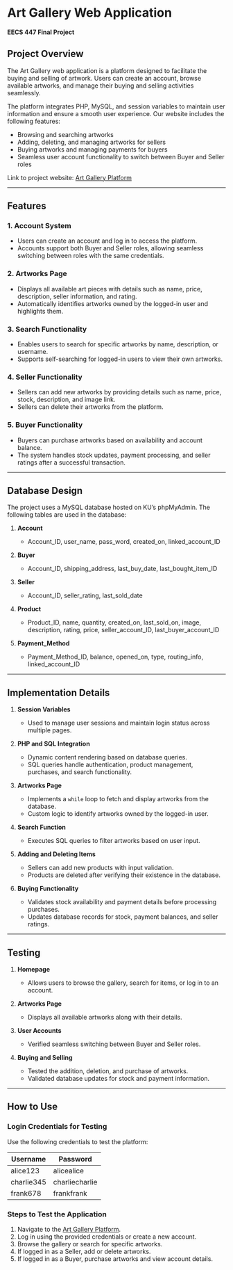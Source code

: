 # Art Gallery Web Application  

**EECS 447 Final Project**  

## Project Overview  
The Art Gallery web application is a platform designed to facilitate the buying and selling of artwork. Users can create an account, browse available artworks, and manage their buying and selling activities seamlessly.  

The platform integrates PHP, MySQL, and session variables to maintain user information and ensure a smooth user experience. Our website includes the following features:  
- Browsing and searching artworks  
- Adding, deleting, and managing artworks for sellers  
- Buying artworks and managing payments for buyers  
- Seamless user account functionality to switch between Buyer and Seller roles  

Link to project website: [Art Gallery Platform](https://people.eecs.ku.edu/~h232m035/homepage.php)  

---

## Features  

### 1. **Account System**  
- Users can create an account and log in to access the platform.  
- Accounts support both Buyer and Seller roles, allowing seamless switching between roles with the same credentials.  

### 2. **Artworks Page**  
- Displays all available art pieces with details such as name, price, description, seller information, and rating.  
- Automatically identifies artworks owned by the logged-in user and highlights them.  

### 3. **Search Functionality**  
- Enables users to search for specific artworks by name, description, or username.  
- Supports self-searching for logged-in users to view their own artworks.  

### 4. **Seller Functionality**  
- Sellers can add new artworks by providing details such as name, price, stock, description, and image link.  
- Sellers can delete their artworks from the platform.  

### 5. **Buyer Functionality**  
- Buyers can purchase artworks based on availability and account balance.  
- The system handles stock updates, payment processing, and seller ratings after a successful transaction.  

---

## Database Design  

The project uses a MySQL database hosted on KU’s phpMyAdmin. The following tables are used in the database:  

1. **Account**  
   - Account_ID, user_name, pass_word, created_on, linked_account_ID  

2. **Buyer**  
   - Account_ID, shipping_address, last_buy_date, last_bought_item_ID  

3. **Seller**  
   - Account_ID, seller_rating, last_sold_date  

4. **Product**  
   - Product_ID, name, quantity, created_on, last_sold_on, image, description, rating, price, seller_account_ID, last_buyer_account_ID  

5. **Payment_Method**  
   - Payment_Method_ID, balance, opened_on, type, routing_info, linked_account_ID  

---

## Implementation Details  

1. **Session Variables**  
   - Used to manage user sessions and maintain login status across multiple pages.  

2. **PHP and SQL Integration**  
   - Dynamic content rendering based on database queries.  
   - SQL queries handle authentication, product management, purchases, and search functionality.  

3. **Artworks Page**  
   - Implements a `while` loop to fetch and display artworks from the database.  
   - Custom logic to identify artworks owned by the logged-in user.  

4. **Search Function**  
   - Executes SQL queries to filter artworks based on user input.  

5. **Adding and Deleting Items**  
   - Sellers can add new products with input validation.  
   - Products are deleted after verifying their existence in the database.  

6. **Buying Functionality**  
   - Validates stock availability and payment details before processing purchases.  
   - Updates database records for stock, payment balances, and seller ratings.  

---

## Testing  

1. **Homepage**  
   - Allows users to browse the gallery, search for items, or log in to an account.  

2. **Artworks Page**  
   - Displays all available artworks along with their details.  

3. **User Accounts**  
   - Verified seamless switching between Buyer and Seller roles.  

4. **Buying and Selling**  
   - Tested the addition, deletion, and purchase of artworks.  
   - Validated database updates for stock and payment information.  

---

## How to Use  

### Login Credentials for Testing  
Use the following credentials to test the platform:  

| Username   | Password       |  
|------------|----------------|  
| alice123   | alicealice     |  
| charlie345 | charliecharlie |  
| frank678   | frankfrank     |  

### Steps to Test the Application  
1. Navigate to the [Art Gallery Platform](https://people.eecs.ku.edu/~h232m035/homepage.php).  
2. Log in using the provided credentials or create a new account.  
3. Browse the gallery or search for specific artworks.  
4. If logged in as a Seller, add or delete artworks.  
5. If logged in as a Buyer, purchase artworks and view account details.  

